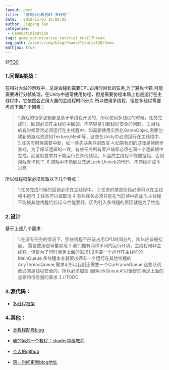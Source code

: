 ```yaml
---
layout: post
title:  "游戏优化教程01 多线程"
date:   2018-11-03 16:09:03
author: Jiepeng Tan
categories: 
 - GameOptimization
tags: game_optimization_tutorial_mutilThread
img_path: /assets/img/blog/ShaderTutorial2D/Snow
mathjax: true
---
```


@[TOC]( FishMan优化教程总纲)

### **1.问题&挑战**：
在相对大型的游戏中，总是会碰到需要CPU占用时间长的任务,为了避免卡顿,可能需要进行分帧处理，在Unity中通常使用协程，但是需要协程本质上也是运行在主线程中，它依然会占用大量的主线程时间分片.所以使用多线程，但是多线程需要考虑下面几个因素：

>1.游戏的很多逻辑都是基于单线程开发的，所以使用多线程的时候，任务完成时，回调必须在主线程中回调，不然容易引起线程安全的问题。
>2.游戏的有时候常常必须运行在主线程中，如需要使用实例化GameObjec,需要创建新的游戏资源如Texture,Mesh等，这些在Unity中必须运行在主线程中.
>3.任务有时候需要中断，如一些先决条件的改变
>4.如果我们的游戏是帧同步游戏，为了保证逻辑的一致，有些任务所有客户端都必须在同一个逻辑帧中完成。而这就要求其不能运行在其他线程。
>5.当然主线程不能被挂起，否则游戏就卡死了.
>6.游戏中不能到处充满Lock,Unlock的代码，不然维护成本过高

所以线程框架必须具备以下几个特点：
>1.任务完成时候的回调必须在主线程中。
>2.任务的某些阶段必须可以在主线程中运行
>3.任务可以被取消
>4.有些任务必须只能在当前帧中完成
>5.主线程不能被其他线程给挂起
>6.性能要好，因为引入多线程的原因就是为了性能

### **2.设计**
基于上述几个需求:
>1.在没有任务的情况下，那些线程不应该占用CPU时间分片，所以应该被挂起。
需要使用信号量实现
>2.我们拥有两种不同的运行环境，主线程和非主线程，但是为了同时满足上面的需求1,2需要一个运行在主线程的MainQueue,多线程本身就要求拥有一个运行在其他线程的AnyThreadQueue,需求4,所以我们还需要一个CurFrameQueue,这些队列都必须是线程安全的，所以必须加锁
而BlockQueue可以很好的满足上面的加锁和信号量的需求
>3.//TODO

### **3.源代码：**
- [多线程框架][6]

### **4.其他：**
- [本教程配套blog ][1]
- [我的另外一个教程：shader中级教程][2]
- [个人的github][3]
- [第一时间更新blog地址][4]

  [1]: https://github.com/JiepengTan/FishManShaderTutorial
  [2]: https://blog.csdn.net/tjw02241035621611/article/details/80038608
  [3]: https://github.com/JiepengTan
  [4]: https://jiepengtan.github.io/ 
  [5]: https://github.com/JiepengTan/ThreadPattern_Master-Slaver
  [6]: https://github.com/JiepengTan/ThreadPattern_Master-Slaver
  
